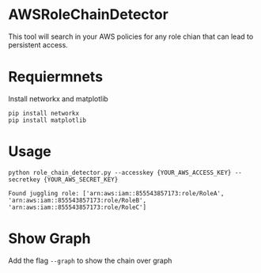 # AWSRoleChainDetector
This tool will search in your AWS policies for any role chian that can lead to persistent access.

# Requiermnets
Install networkx and matplotlib
```
pip install networkx
pip install matplotlib
```

# Usage
```
python role_chain_detector.py --accesskey {YOUR_AWS_ACCESS_KEY} --secretkey {YOUR_AWS_SECRET_KEY}

Found juggling role: ['arn:aws:iam::855543857173:role/RoleA', 'arn:aws:iam::855543857173:role/RoleB', 'arn:aws:iam::855543857173:role/RoleC']
```

# Show Graph
Add the flag `--graph` to show the chain over graph

